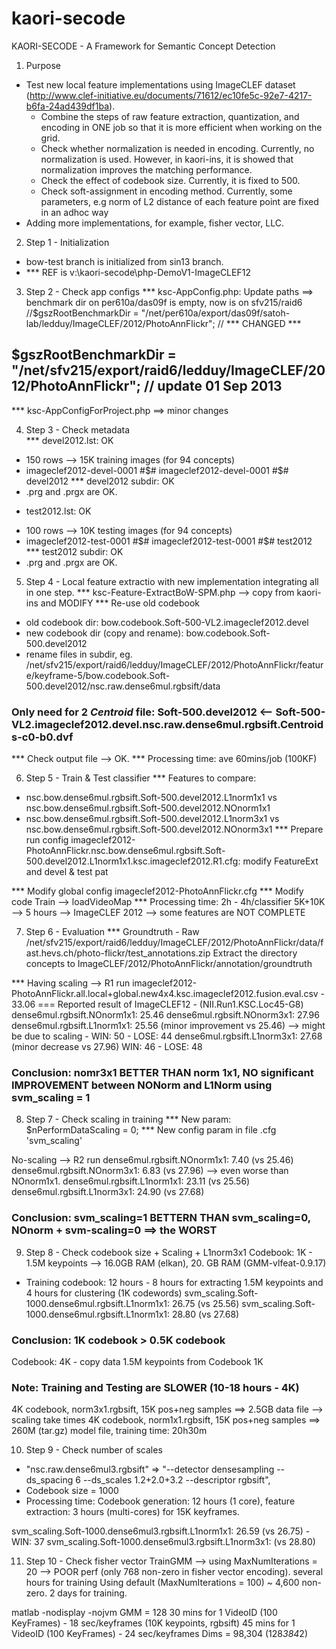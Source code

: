 kaori-secode
============

KAORI-SECODE - A Framework for Semantic Concept Detection

1. Purpose
- Test new local feature implementations using ImageCLEF dataset (http://www.clef-initiative.eu/documents/71612/ec10fe5c-92e7-4217-b6fa-24ad439df1ba).
  + Combine the steps of raw feature extraction, quantization, and encoding in ONE job so that it is more efficient when working on the grid.
  + Check whether normalization is needed in encoding. Currently, no normalization is used. However, in kaori-ins, it is showed that normalization improves the matching performance.
  + Check the effect of codebook size. Currently, it is fixed to 500.
  + Check soft-assignment in encoding method. Currently, some parameters, e.g norm of L2 distance of each feature point are fixed in an adhoc way
- Adding more implementations, for example, fisher vector, LLC.

2. Step 1 - Initialization
- bow-test branch is initialized from sin13 branch.
- *** REF is v:\kaori-secode\php-DemoV1-ImageCLEF12

3. Step 2 - Check app configs
*** ksc-AppConfig.php: Update paths
==> benchmark dir on per610a/das09f is empty, now is on sfv215/raid6 
//$gszRootBenchmarkDir = "/net/per610a/export/das09f/satoh-lab/ledduy/ImageCLEF/2012/PhotoAnnFlickr"; // *** CHANGED ***
## $gszRootBenchmarkDir = "/net/sfv215/export/raid6/ledduy/ImageCLEF/2012/PhotoAnnFlickr"; // update 01 Sep 2013

*** ksc-AppConfigForProject.php
==> minor changes

4. Step 3 - Check metadata   
*** devel2012.lst: OK
+ 150 rows --> 15K training images (for 94 concepts)
+ imageclef2012-devel-0001 #$# imageclef2012-devel-0001 #$# devel2012
*** devel2012 subdir: OK
+ .prg and .prgx are OK.

- test2012.lst: OK
+ 100 rows --> 10K testing images (for 94 concepts)
+ imageclef2012-test-0001 #$# imageclef2012-test-0001 #$# test2012
*** test2012 subdir: OK
+ .prg and .prgx are OK.

5. Step 4 - Local feature extractio with new implementation integrating all in one step.
*** ksc-Feature-ExtractBoW-SPM.php --> copy from kaori-ins and MODIFY
*** Re-use old codebook
+ old codebook dir: bow.codebook.Soft-500-VL2.imageclef2012.devel
+ new codebook dir (copy and rename): bow.codebook.Soft-500.devel2012
+ rename files in subdir, eg. /net/sfv215/export/raid6/ledduy/ImageCLEF/2012/PhotoAnnFlickr/feature/keyframe-5/bow.codebook.Soft-500.devel2012/nsc.raw.dense6mul.rgbsift/data
### Only need for 2 *Centroid* file: Soft-500.devel2012 <-- Soft-500-VL2.imageclef2012.devel.nsc.raw.dense6mul.rgbsift.Centroids-c0-b0.dvf
*** Check output file -->  OK.
*** Processing time: ave 60mins/job (100KF) 

6. Step 5 - Train & Test classifier 
*** Features to compare: 
+ nsc.bow.dense6mul.rgbsift.Soft-500.devel2012.L1norm1x1  vs nsc.bow.dense6mul.rgbsift.Soft-500.devel2012.NOnorm1x1 
+ nsc.bow.dense6mul.rgbsift.Soft-500.devel2012.L1norm3x1  vs nsc.bow.dense6mul.rgbsift.Soft-500.devel2012.NOnorm3x1
*** Prepare run config
imageclef2012-PhotoAnnFlickr.nsc.bow.dense6mul.rgbsift.Soft-500.devel2012.L1norm1x1.ksc.imageclef2012.R1.cfg: modify FeatureExt and devel & test pat 

*** Modify global config
imageclef2012-PhotoAnnFlickr.cfg 
*** Modify code Train --> loadVideoMap
*** Processing time: 2h - 4h/classifier
5K+10K --> 5 hours
--> ImageCLEF 2012 --> some features are NOT COMPLETE 

7. Step 6 - Evaluation
*** Groundtruth - Raw
/net/sfv215/export/raid6/ledduy/ImageCLEF/2012/PhotoAnnFlickr/data/fast.hevs.ch/photo-flickr/test_annotations.zip 
Extract the directory concepts to ImageCLEF/2012/PhotoAnnFlickr/annotation/groundtruth

*** Having scaling --> R1 run
imageclef2012-PhotoAnnFlickr.all.local+global.new4x4.ksc.imageclef2012.fusion.eval.csv - 33.06 === Reported result of ImageCLEF12 - (NII.Run1.KSC.Loc45-G8)
dense6mul.rgbsift.NOnorm1x1: 25.46
dense6mul.rgbsift.NOnorm3x1: 27.96
dense6mul.rgbsift.L1norm1x1: 25.56 (minor improvement vs 25.46) --> might be due to scaling - WIN: 50 - LOSE: 44
dense6mul.rgbsift.L1norm3x1: 27.68 (minor decrease vs 27.96) WIN: 46 - LOSE: 48

### Conclusion: nomr3x1 BETTER THAN norm 1x1, NO significant IMPROVEMENT between NONorm and L1Norm using svm_scaling = 1

8. Step 7 - Check scaling in training 
*** New param: $nPerformDataScaling = 0;
*** New config param in file .cfg 'svm_scaling'

No-scaling --> R2 run
dense6mul.rgbsift.NOnorm1x1: 7.40 (vs 25.46)
dense6mul.rgbsift.NOnorm3x1: 6.83 (vs 27.96) --> even worse than NOnorm1x1.
dense6mul.rgbsift.L1norm1x1: 23.11 (vs 25.56)
dense6mul.rgbsift.L1norm3x1: 24.90 (vs 27.68) 

### Conclusion: svm_scaling=1 BETTERN THAN svm_scaling=0, NOnorm + svm-scaling=0 ==> the WORST

9. Step 8 - Check codebook size + Scaling + L1norm3x1
Codebook: 1K - 1.5M keypoints --> 16.0GB RAM (elkan), 20. GB RAM (GMM-vlfeat-0.9.17)
- Training codebook: 12 hours - 8 hours for extracting 1.5M keypoints and 4 hours for clustering (1K codewords)
svm_scaling.Soft-1000.dense6mul.rgbsift.L1norm1x1: 26.75 (vs 25.56)
svm_scaling.Soft-1000.dense6mul.rgbsift.L1norm1x1: 28.80 (vs 27.68)

### Conclusion: 1K codebook > 0.5K codebook 

Codebook: 4K - copy data 1.5M keypoints from Codebook 1K


### Note: Training and Testing are SLOWER (10-18 hours - 4K)
4K codebook, norm3x1.rgbsift, 15K pos+neg samples ==> 2.5GB data file 
--> scaling take times
4K codebook, norm1x1.rgbsift, 15K pos+neg samples ==> 260M (tar.gz) model file, training time: 20h30m

10. Step 9 - Check number of scales
- "nsc.raw.dense6mul3.rgbsift" => "--detector densesampling --ds_spacing 6 --ds_scales 1.2+2.0+3.2 --descriptor rgbsift",
- Codebook size = 1000
- Processing time: Codebook generation: 12 hours (1 core), feature extraction: 3 hours (multi-cores) for 15K keyframes.

svm_scaling.Soft-1000.dense6mul3.rgbsift.L1norm1x1: 26.59 (vs 26.75) - WIN: 37 
svm_scaling.Soft-1000.dense6mul3.rgbsift.L1norm3x1: (vs 28.80)

11. Step 10 - Check fisher vector
TrainGMM --> using MaxNumIterations = 20 --> POOR perf (only 768 non-zero in fisher vector encoding). several hours for training
Using default (MaxNumIterations = 100) ~ 4,600 non-zero. 2 days for training.


matlab -nodisplay -nojvm
GMM = 128
30 mins for 1 VideoID (100 KeyFrames) - 18 sec/keyframes (10K keypoints, rgbsift)
45 mins for 1 VideoID (100 KeyFrames) - 24 sec/keyframes 
Dims = 98,304 (128*384*2) 